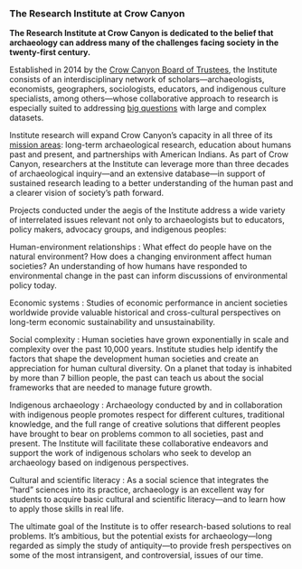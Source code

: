 ### The Research Institute at Crow Canyon

**The Research Institute at Crow Canyon is dedicated to the belief that archaeology can address many of the challenges facing society in the twenty-first century.**

Established in 2014 by the <a href="http://www.crowcanyon.org/index.php/board-of-trustees" title="Crow Canyon Board of Trustees" target="_blank">Crow Canyon Board of Trustees</a>, the Institute consists of an interdisciplinary network of scholars—archaeologists, economists, geographers, sociologists, educators, and indigenous culture specialists, among others—whose collaborative approach to research is especially suited to addressing <a href="http://www.pnas.org/content/111/3/879.full.pdf" title="Grand Challenges for Archaeology" target="_blank">big questions</a> with large and complex datasets.

Institute research will expand Crow Canyon’s capacity in all three of its <a href="http://www.crowcanyon.org/index.php/about-us" title="Crow Canyon mission" target="_blank">mission areas</a>: long-term archaeological research, education about humans past and present, and partnerships with American Indians. As part of Crow Canyon, researchers at the Institute can leverage more than three decades of archaeological inquiry—and an extensive database—in support of sustained research leading to a better understanding of the human past and a clearer vision of society’s path forward.

Projects conducted under the aegis of the Institute address a wide variety of interrelated issues relevant not only to archaeologists but to educators, policy makers, advocacy groups, and indigenous peoples:

Human-environment relationships
: What effect do people have on the natural environment? How does a changing environment affect human societies? An understanding of how humans have responded to environmental change in the past can inform discussions of environmental policy today.

Economic systems
: Studies of economic performance in ancient societies worldwide provide valuable historical and cross-cultural perspectives on long-term economic sustainability and unsustainability.

Social complexity
: Human societies have grown exponentially in scale and complexity over the past 10,000 years. Institute studies help identify the factors that shape the development human societies and create an appreciation for human cultural diversity. On a planet that today is inhabited by more than 7 billion people, the past can teach us about the social frameworks that are needed to manage future growth. 

Indigenous archaeology
: Archaeology conducted by and in collaboration with indigenous people promotes respect for different cultures, traditional knowledge, and the full range of creative solutions that different peoples have brought to bear on problems common to all societies, past and present. The Institute will facilitate these collaborative endeavors and support the work of indigenous scholars who seek to develop an archaeology based on indigenous perspectives. 

Cultural and scientific literacy
: As a social science that integrates the “hard” sciences into its practice, archaeology is an excellent way for students to acquire basic cultural and scientific literacy—and to learn how to apply those skills in real life.   

The ultimate goal of the Institute is to offer research-based solutions to real problems. It’s ambitious, but the potential exists for archaeology—long regarded as simply the study of antiquity—to provide fresh perspectives on some of the most intransigent, and controversial, issues of our time.